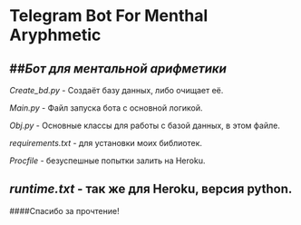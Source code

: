# Telegram Bot For Menthal Aryphmetic

##*Бот для ментальной арифметики*
---
*Create_bd.py* - Создаёт базу данных, либо очищает её.

*Main.py* - Файл запуска бота с основной логикой.

*Obj.py* - Основные классы для работы с базой данных, в этом файле.

*requirements.txt* - для установки моих библиотек.

*Procfile* - безуспешные попытки залить на Heroku.

*runtime.txt* - так же для Heroku, версия python.
---
####Спасибо за прочтение!

